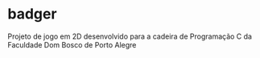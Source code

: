 # badger

Projeto de jogo em 2D desenvolvido para a cadeira de Programação C da Faculdade Dom Bosco de Porto Alegre

